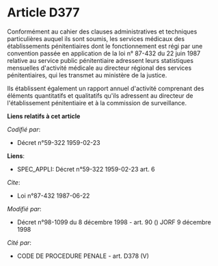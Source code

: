 # Article D377

Conformément au cahier des clauses administratives et techniques particulières auquel ils sont soumis, les services médicaux
des établissements pénitentiaires dont le fonctionnement est régi par une convention passée en application de la loi n°
87-432 du 22 juin 1987 relative au service public pénitentiaire adressent leurs statistiques mensuelles d'activité médicale
au directeur régional des services pénitentiaires, qui les transmet au ministère de la justice.

Ils établissent également un rapport annuel d'activité comprenant des éléments quantitatifs et qualitatifs qu'ils adressent
au directeur de l'établissement pénitentiaire et à la commission de surveillance.

**Liens relatifs à cet article**

_Codifié par_:

  - Décret n°59-322 1959-02-23

**Liens**:

  - SPEC_APPLI: Décret n°59-322 1959-02-23 art. 6

_Cite_:

  - Loi n°87-432 1987-06-22

_Modifié par_:

  - Décret n°98-1099 du 8 décembre 1998 - art. 90 () JORF 9 décembre 1998

_Cité par_:

  - CODE DE PROCEDURE PENALE - art. D378 (V)
